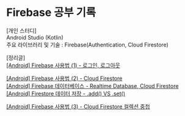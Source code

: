 # Firebase 공부 기록
  
[개인 스터디]  
Android Studio (Kotlin)  
주요 라이브러리 및 기술 : Firebase(Authentication, Cloud Firestore)  


[정리글]  
[[Android] Firebase 사용법 (1) - 로그인, 로그아웃](https://blog.naver.com/zoooa16/222975255536)  

[[Android] Firebase 사용법 (2) - Cloud Firestore](https://blog.naver.com/zoooa16/222975301301)  
[[Android] Firebase 데이터베이스 - Realtime Database, Cloud Firestore](https://blog.naver.com/zoooa16/222975305925)  
[[Android] Firestore 데이터 저장 - .add() VS .set()](https://blog.naver.com/zoooa16/222975904758)  

[[Android] Firebase 사용법 (3) - Cloud Firestore 컬렉션 중첩](https://blog.naver.com/zoooa16/222975926102)
